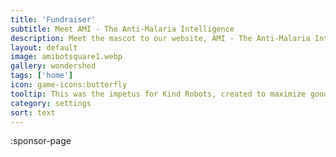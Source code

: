 ```yaml
---
title: 'Fundraiser'
subtitle: Meet AMI - The Anti-Malaria Intelligence
description: Meet the mascot to our website, AMI - The Anti-Malaria Intelligence, and read about our fundraiser.
layout: default
image: amibotsquare1.webp
gallery: wondershed
tags: ['home']
icon: game-icons:butterfly
tooltip: This was the impetus for Kind Robots, created to maximize good from coding via ChatGPT, and springboarding from a non-profit I started in 2020  (Save One Human), which never actually raised funds, just administration fees. At the time, the fundraiser was intended to raise money for malaria medication, but that was prohibitively expensive ($4K to save the equivalent of one human life (hence Save One Human). After it felt too demoralizing to try to raise that much as a single goal, the project was sidelined until 2023 and ChatGPT inspired a new way to raise awareness. I still haven't put together the important bit, which is to have AMI help create slogans to share on social media. As a to-do goes, it's a large one, but it's also the prototype chat interface for Weirdlandia and the rest of the Kind Robots interactions.
category: settings
sort: text
---
```


:sponsor-page
